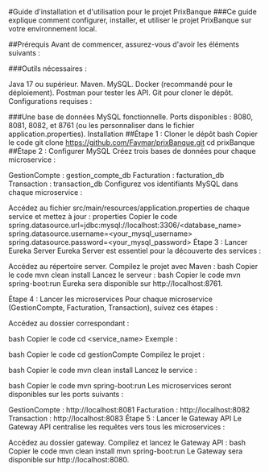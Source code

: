 #Guide d'installation et d'utilisation pour le projet PrixBanque
###Ce guide explique comment configurer, installer, et utiliser le projet PrixBanque sur votre environnement local.

##Prérequis
Avant de commencer, assurez-vous d'avoir les éléments suivants :

###Outils nécessaires :

Java 17 ou supérieur.
Maven.
MySQL.
Docker (recommandé pour le déploiement).
Postman pour tester les API.
Git pour cloner le dépôt.
Configurations requises :

###Une base de données MySQL fonctionnelle.
Ports disponibles : 8080, 8081, 8082, et 8761 (ou les personnaliser dans le fichier application.properties).
Installation
##Étape 1 : Cloner le dépôt
bash
Copier le code
git clone https://github.com/Faymar/prixBanque.git
cd prixBanque
##Étape 2 : Configurer MySQL
Créez trois bases de données pour chaque microservice :

GestionCompte : gestion_compte_db
Facturation : facturation_db
Transaction : transaction_db
Configurez vos identifiants MySQL dans chaque microservice :

Accédez au fichier src/main/resources/application.properties de chaque service et mettez à jour :
properties
Copier le code
spring.datasource.url=jdbc:mysql://localhost:3306/<database_name>
spring.datasource.username=<your_mysql_username>
spring.datasource.password=<your_mysql_password>
Étape 3 : Lancer Eureka Server
Eureka Server est essentiel pour la découverte des services :

Accédez au répertoire server.
Compilez le projet avec Maven :
bash
Copier le code
mvn clean install
Lancez le serveur :
bash
Copier le code
mvn spring-boot:run
Eureka sera disponible sur http://localhost:8761.

Étape 4 : Lancer les microservices
Pour chaque microservice (GestionCompte, Facturation, Transaction), suivez ces étapes :

Accédez au dossier correspondant :

bash
Copier le code
cd <service_name>
Exemple :

bash
Copier le code
cd gestionCompte
Compilez le projet :

bash
Copier le code
mvn clean install
Lancez le service :

bash
Copier le code
mvn spring-boot:run
Les microservices seront disponibles sur les ports suivants :

GestionCompte : http://localhost:8081
Facturation : http://localhost:8082
Transaction : http://localhost:8083
Étape 5 : Lancer le Gateway API
Le Gateway API centralise les requêtes vers tous les microservices :

Accédez au dossier gateway.
Compilez et lancez le Gateway API :
bash
Copier le code
mvn clean install
mvn spring-boot:run
Le Gateway sera disponible sur http://localhost:8080.
